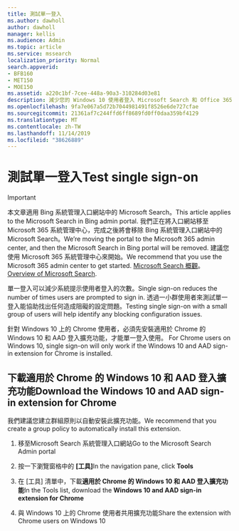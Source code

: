 ```yaml
---
title: 測試單一登入
ms.author: dawholl
author: dawholl
manager: kellis
ms.audience: Admin
ms.topic: article
ms.service: mssearch
localization_priority: Normal
search.appverid:
- BFB160
- MET150
- MOE150
ms.assetid: a220c1bf-7cee-448a-90a3-310284d03e81
description: 減少您的 Windows 10 使用者登入 Microsoft Search 和 Office 365 的提示次數
ms.openlocfilehash: 9fa7e067a5d72b7044981491f8526e6de727cfae
ms.sourcegitcommit: 21361af7c244ffd6ff8689fd0ff0daa359bf4129
ms.translationtype: MT
ms.contentlocale: zh-TW
ms.lasthandoff: 11/14/2019
ms.locfileid: "38626889"
---
```

# <a name="test-single-sign-on"></a><span data-ttu-id="1ee94-103">測試單一登入</span><span class="sxs-lookup"><span data-stu-id="1ee94-103">Test single sign-on</span></span>

> [!IMPORTANT]
> <span data-ttu-id="1ee94-104">本文章適用 Bing 系統管理入口網站中的 Microsoft Search。</span><span class="sxs-lookup"><span data-stu-id="1ee94-104">This article applies to the Microsoft Search in Bing admin portal.</span></span> <span data-ttu-id="1ee94-105">我們正在將入口網站移至 Microsoft 365 系統管理中心，完成之後將會移除 Bing 系統管理入口網站中的 Microsoft Search。</span><span class="sxs-lookup"><span data-stu-id="1ee94-105">We’re moving the portal to the Microsoft 365 admin center, and then the Microsoft Search in Bing portal will be removed.</span></span> <span data-ttu-id="1ee94-106">建議您使用 Microsoft 365 系統管理中心來開始。</span><span class="sxs-lookup"><span data-stu-id="1ee94-106">We recommend that you use the Microsoft 365 admin center to get started.</span></span> <span data-ttu-id="1ee94-107">[Microsoft Search 概觀](overview-microsoft-search.md)。</span><span class="sxs-lookup"><span data-stu-id="1ee94-107">[Overview of Microsoft Search](overview-microsoft-search.md).</span></span>
    
<span data-ttu-id="1ee94-108">單一登入可以減少系統提示使用者登入的次數。</span><span class="sxs-lookup"><span data-stu-id="1ee94-108">Single sign-on reduces the number of times users are prompted to sign in.</span></span> <span data-ttu-id="1ee94-109">透過一小群使用者來測試單一登入能協助找出任何造成阻礙的設定問題。</span><span class="sxs-lookup"><span data-stu-id="1ee94-109">Testing single sign-on with a small group of users will help identify any blocking configuration issues.</span></span> 
  
<span data-ttu-id="1ee94-110">針對 Windows 10 上的 Chrome 使用者，必須先安裝適用於 Chrome 的 Windows 10 和 AAD 登入擴充功能，才能單一登入使用。 </span><span class="sxs-lookup"><span data-stu-id="1ee94-110">For Chrome users on Windows 10, single sign-on will only work if the Windows 10 and AAD sign-in extension for Chrome is installed.</span></span> 
  
## <a name="download-the-windows-10-and-aad-sign-in-extension-for-chrome"></a><span data-ttu-id="1ee94-111">下載適用於 Chrome 的 Windows 10 和 AAD 登入擴充功能</span><span class="sxs-lookup"><span data-stu-id="1ee94-111">Download the Windows 10 and AAD sign-in extension for Chrome</span></span>

<span data-ttu-id="1ee94-112">我們建議您建立群組原則以自動安裝此擴充功能。</span><span class="sxs-lookup"><span data-stu-id="1ee94-112">We recommend that you create a group policy to automatically install this extension.</span></span>
  
1. <span data-ttu-id="1ee94-113">移至Microsoft Search 系統管理入口網站</span><span class="sxs-lookup"><span data-stu-id="1ee94-113">Go to the Microsoft Search Admin portal</span></span>
    
2. <span data-ttu-id="1ee94-114">按一下瀏覽窗格中的 **[工具]**</span><span class="sxs-lookup"><span data-stu-id="1ee94-114">In the navigation pane, click **Tools**</span></span>
    
3. <span data-ttu-id="1ee94-115">在 [工具] 清單中，下載**適用於 Chrome 的 Windows 10 和 AAD 登入擴充功能**</span><span class="sxs-lookup"><span data-stu-id="1ee94-115">In the Tools list, download the **Windows 10 and AAD sign-in extension for Chrome**</span></span>
    
4. <span data-ttu-id="1ee94-116">與 Windows 10 上的 Chrome 使用者共用擴充功能</span><span class="sxs-lookup"><span data-stu-id="1ee94-116">Share the extension with Chrome users on Windows 10</span></span>

  

